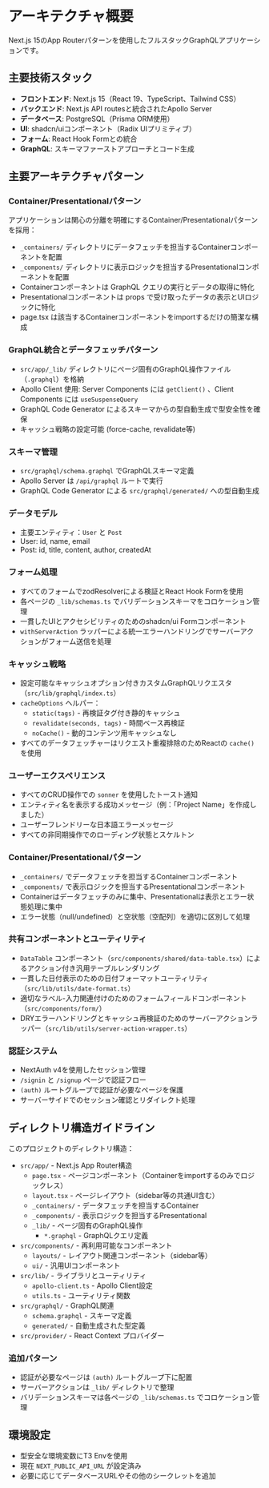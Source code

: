 # アーキテクチャ概要

Next.js 15のApp Routerパターンを使用したフルスタックGraphQLアプリケーションです。

## 主要技術スタック

- **フロントエンド**: Next.js 15（React 19、TypeScript、Tailwind CSS）
- **バックエンド**: Next.js API routesと統合されたApollo Server
- **データベース**: PostgreSQL（Prisma ORM使用）
- **UI**: shadcn/uiコンポーネント（Radix UIプリミティブ）
- **フォーム**: React Hook Formとの統合
- **GraphQL**: スキーマファーストアプローチとコード生成

## 主要アーキテクチャパターン

### Container/Presentationalパターン

アプリケーションは関心の分離を明確にするContainer/Presentationalパターンを採用：

- `_containers/` ディレクトリにデータフェッチを担当するContainerコンポーネントを配置
- `_components/` ディレクトリに表示ロジックを担当するPresentationalコンポーネントを配置  
- Containerコンポーネントは GraphQL クエリの実行とデータの取得に特化
- Presentationalコンポーネントは props で受け取ったデータの表示とUIロジックに特化
- page.tsx は該当するContainerコンポーネントをimportするだけの簡潔な構成

### GraphQL統合とデータフェッチパターン

- `src/app/_lib/` ディレクトリにページ固有のGraphQL操作ファイル（`.graphql`）を格納
- Apollo Client 使用: Server Components には `getClient()` 、Client Components には `useSuspenseQuery` 
- GraphQL Code Generator によるスキーマからの型自動生成で型安全性を確保
- キャッシュ戦略の設定可能 (force-cache, revalidate等)

### スキーマ管理

- `src/graphql/schema.graphql` でGraphQLスキーマ定義
- Apollo Server は `/api/graphql` ルートで実行
- GraphQL Code Generator による `src/graphql/generated/` への型自動生成

### データモデル

- 主要エンティティ：`User` と `Post`
- User: id, name, email
- Post: id, title, content, author, createdAt

### フォーム処理

- すべてのフォームでzodResolverによる検証とReact Hook Formを使用
- 各ページの `_lib/schemas.ts` でバリデーションスキーマをコロケーション管理
- 一貫したUIとアクセシビリティのためのshadcn/ui Formコンポーネント
- `withServerAction` ラッパーによる統一エラーハンドリングでサーバーアクションがフォーム送信を処理

### キャッシュ戦略

- 設定可能なキャッシュオプション付きカスタムGraphQLリクエスタ（`src/lib/graphql/index.ts`）
- `cacheOptions` ヘルパー：
  - `static(tags)` - 再検証タグ付き静的キャッシュ
  - `revalidate(seconds, tags)` - 時間ベース再検証
  - `noCache()` - 動的コンテンツ用キャッシュなし
- すべてのデータフェッチャーはリクエスト重複排除のためReactの `cache()` を使用

### ユーザーエクスペリエンス

- すべてのCRUD操作での `sonner` を使用したトースト通知
- エンティティ名を表示する成功メッセージ（例：「Project Name」を作成しました）
- ユーザーフレンドリーな日本語エラーメッセージ
- すべての非同期操作でのローディング状態とスケルトン

### Container/Presentationalパターン

- `_containers/` でデータフェッチを担当するContainerコンポーネント
- `_components/` で表示ロジックを担当するPresentationalコンポーネント
- Containerはデータフェッチのみに集中、Presentationalは表示とエラー状態処理に集中
- エラー状態（null/undefined）と空状態（空配列）を適切に区別して処理

### 共有コンポーネントとユーティリティ

- `DataTable` コンポーネント（`src/components/shared/data-table.tsx`）によるアクション付き汎用テーブルレンダリング
- 一貫した日付表示のための日付フォーマットユーティリティ（`src/lib/utils/date-format.ts`）
- 適切なラベル-入力関連付けのためのフォームフィールドコンポーネント（`src/components/form/`）
- DRYエラーハンドリングとキャッシュ再検証のためのサーバーアクションラッパー（`src/lib/utils/server-action-wrapper.ts`）

### 認証システム

- NextAuth v4を使用したセッション管理
- `/signin` と `/signup` ページで認証フロー
- `(auth)` ルートグループで認証が必要なページを保護
- サーバーサイドでのセッション確認とリダイレクト処理

## ディレクトリ構造ガイドライン

このプロジェクトのディレクトリ構造：

- `src/app/` - Next.js App Router構造
  - `page.tsx` - ページコンポーネント（Containerをimportするのみでロジックレス）
  - `layout.tsx` - ページレイアウト（sidebar等の共通UI含む）
  - `_containers/` - データフェッチを担当するContainer
  - `_components/` - 表示ロジックを担当するPresentational
  - `_lib/` - ページ固有のGraphQL操作
    - `*.graphql` - GraphQLクエリ定義
- `src/components/` - 再利用可能なコンポーネント
  - `layouts/` - レイアウト関連コンポーネント（sidebar等）
  - `ui/` - 汎用UIコンポーネント
- `src/lib/` - ライブラリとユーティリティ
  - `apollo-client.ts` - Apollo Client設定
  - `utils.ts` - ユーティリティ関数
- `src/graphql/` - GraphQL関連
  - `schema.graphql` - スキーマ定義
  - `generated/` - 自動生成された型定義
- `src/provider/` - React Context プロバイダー

### 追加パターン
- 認証が必要なページは `(auth)` ルートグループ下に配置
- サーバーアクションは `_lib/` ディレクトリで整理
- バリデーションスキーマは各ページの `_lib/schemas.ts` でコロケーション管理

## 環境設定

- 型安全な環境変数にT3 Envを使用
- 現在 `NEXT_PUBLIC_API_URL` が設定済み
- 必要に応じてデータベースURLやその他のシークレットを追加